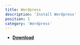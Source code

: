 ```yaml
---
title: Wordpress
description: 'Install Wordpress'
position: 1
category: 'Wordpress'
---
```


- [**Download**](https://wordpress.org/download/)
